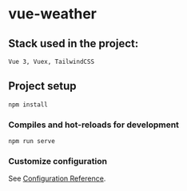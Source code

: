 # vue-weather

## Stack used in the project:
```
Vue 3, Vuex, TailwindCSS
```

## Project setup
```
npm install
```

### Compiles and hot-reloads for development
```
npm run serve
```


### Customize configuration
See [Configuration Reference](https://cli.vuejs.org/config/).
